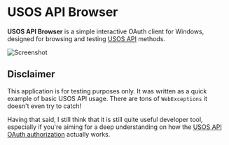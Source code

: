 USOS API Browser
================

**USOS API Browser** is a simple interactive OAuth client for Windows, designed
for browsing and testing [USOS API](https://apps.usos.edu.pl/developers/api/)
methods.

![Screenshot](https://raw.github.com/MUCI/usosapi-browser/master/extras/screenshot.gif)

Disclaimer
----------

This application is for testing purposes only. It was written as a quick
example of basic USOS API usage. There are tons of `WebExceptions` it doesn't
even try to catch!

Having that said, I still think that it is still quite useful developer tool,
especially if you're aiming for a deep understanding on how the [USOS API
OAuth authorization](http://apps.usos.edu.pl/developers/api/authorization/)
actually works.
